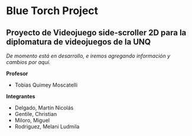 # Blue Torch Project

## Proyecto de Videojuego side-scroller 2D para la diplomatura de videojuegos de la UNQ

*De momento está en desarrollo, e iremos agregando información y cambios por aquí.*

**Profesor**

* Tobias Quimey Moscatelli

**Integrantes**

* Delgado, Martín Nicolás
* Gentile, Christian 
* Miloro, Miguel
* Rodriguez, Melani Ludmila
